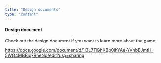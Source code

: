 ```yaml
---
title: "Design documents"
type: "content"
---
```


#### Design document

Check out the design document if you want to learn more about the game:

<https://docs.google.com/document/d/1i3L7TlGhKBp0jhYAe-YVnbEJmtH-5WG4MBBig2RneNo/edit?usp=sharing>
